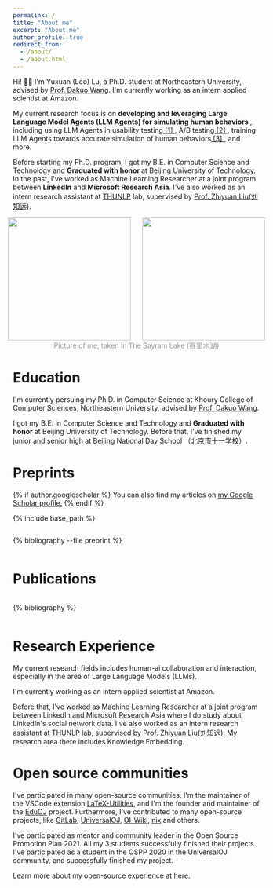 ```yaml
---
permalink: /
title: "About me"
excerpt: "About me"
author_profile: true
redirect_from: 
  - /about/
  - /about.html
---
```


Hi! 👋🏻 I'm Yuxuan (Leo) Lu, a Ph.D. student at Northeastern University, advised by [Prof. Dakuo Wang](https://www.dakuowang.com/). I'm currently working as an intern applied scientist at Amazon. 

My current research focus is on <b> developing and leveraging Large Language Model Agents (LLM Agents) for simulating human behaviors </b>, including using LLM Agents in usability testing<a class="cite" href="#luUXAgentLLMAgentBased2025a"> [1] </a>, A/B testing<a class="cite" href="#wangAgentAAutomatedScalable2025"> [2] </a>, training LLM Agents towards accurate simulation of human behaviors<a class="cite" href="#luLLMAgentsThat2025"> [3] </a>, and more.

Before starting my Ph.D. program, I got my B.E. in Computer Science and Technology and <b> Graduated with honor </b> at Beijing University of Technology. In the past, I've worked as Machine Learning Researcher at a joint program between **LinkedIn** and **Microsoft Research Asia**. I've also worked as an intern research assistant at [THUNLP](https://nlp.csai.tsinghua.edu.cn/) lab, supervised by [Prof. Zhiyuan Liu(刘知远)](http://nlp.csai.tsinghua.edu.cn/~lzy/).


<div style="display: flex; justify-content: center; width: 100%; column-gap: 24px;">
  <img src="/images/holding_shark.jpg" width="250px" />
  <img src="/images/holding_camera.jpg" width="250px" />
</div>
<div style="display: flex; justify-content: center; width: 100%; column-gap: 24px; color: rgba(1,1,1,0.4)">
  Picture of me, taken in The Sayram Lake (赛里木湖)
</div>

Education
=====
I'm currently persuing my Ph.D. in Computer Science at Khoury College of Computer Sciences, Northeastern University, advised by [Prof. Dakuo Wang](https://www.dakuowang.com/).

I got my B.E. in Computer Science and Technology and <b> Graduated with honor </b> at Beijing University of Technology. Before that, I've finished my junior and senior high at Beijing National Day School （北京市十一学校）.

Preprints
======
{% if author.googlescholar %}
  You can also find my articles on <u><a href="{{author.googlescholar}}">my Google Scholar profile</a>.</u>
{% endif %}

{% include base_path %}

<div class="publications" style="max-height: 80vh; overflow-y: auto">

{% bibliography --file preprint %}

</div>

Publications
======

<div class="publications" style="max-height: 80vh; overflow-y: auto">

{% bibliography %}

</div>

Research Experience
=====
My current research fields includes human-ai collaboration and interaction, especially in the area of Large Language Models (LLMs).

I'm currently working as an intern applied scientist at Amazon.

Before that, I've worked as Machine Learning Researcher at a joint program between LinkedIn and Microsoft Research Asia where I do study about LinkedIn's social network data. I've also worked as an intern research assistant at [THUNLP](https://nlp.csai.tsinghua.edu.cn/) lab, supervised by Prof. [Zhiyuan Liu(刘知远)](http://nlp.csai.tsinghua.edu.cn/~lzy/). My research area there includes Knowledge Embedding.

Open source communities
=====
I've participated in many open-source communities. I'm the maintainer of the VSCode extension [LaTeX-Utilities](https://github.com/tecosaur/LaTeX-Utilities), and I'm the founder and maintainer of the [EduOJ](https://github.com/eduoj) project. Furthermore, I've contributed to many open-source projects, like [GitLab](https://gitlab.com/gitlab-org/gitlab/-/merge_requests/20603), [UniversalOJ](https://github.com/UniversalOJ/UOJ-System), [OI-Wiki](https://github.com/OI-wiki/OI-wiki/), [nix](https://github.com/nix-rust/nix/) and others.

I've participated as mentor and community leader in the Open Source Promotion Plan 2021. All my 3 students successfully finished their projects. I've participated as a student in the OSPP 2020 in the UniversalOJ community, and successfully finished my project.

Learn more about my open-source experience at [here](/open_source).
